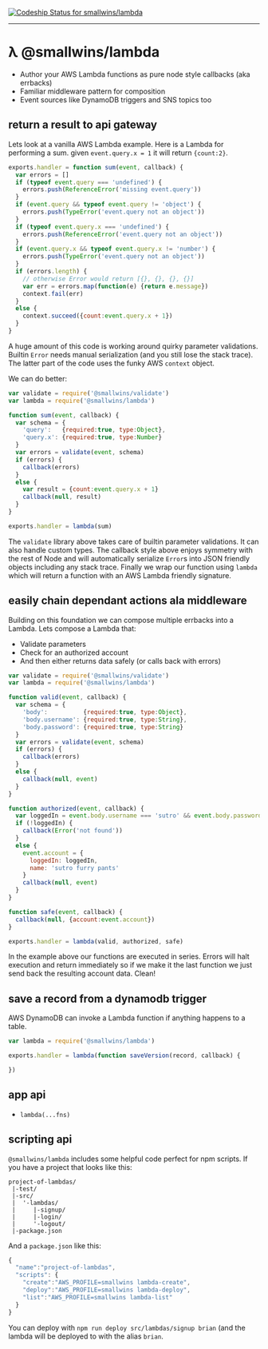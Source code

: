 [ ![Codeship Status for smallwins/lambda](https://codeship.com/projects/2e4082e0-d808-0133-2035-1eae90b9310e/status?branch=master)](https://codeship.com/projects/143109)

---

# λ @smallwins/lambda

- Author your AWS Lambda functions as pure node style callbacks (aka errbacks)
- Familiar middleware pattern for composition
- Event sources like DynamoDB triggers and SNS topics too

## return a result to api gateway

Lets look at a vanilla AWS Lambda example. Here is a Lambda for performing a sum. given `event.query.x = 1` it will return `{count:2}`.

```javascript
exports.handler = function sum(event, callback) {
  var errors = []
  if (typeof event.query === 'undefined') {
    errors.push(ReferenceError('missing event.query'))
  }
  if (event.query && typeof event.query != 'object') {
    errors.push(TypeError('event.query not an object'))
  }
  if (typeof event.query.x === 'undefined') {
    errors.push(ReferenceError('event.query not an object'))
  }
  if (event.query.x && typeof event.query.x != 'number') {
    errors.push(TypeError('event.query not an object'))
  }
  if (errors.length) {
    // otherwise Error would return [{}, {}, {}, {}]
    var err = errors.map(function(e) {return e.message})
    context.fail(err) 
  }
  else {
    context.succeed({count:event.query.x + 1})
  }
}
```

A huge amount of this code is working around quirky parameter validations. Builtin `Error` needs manual serialization (and you still lose the stack trace). The latter part of the code uses the funky AWS `context` object. 

We can do better:

```javascript
var validate = require('@smallwins/validate')
var lambda = require('@smallwins/lambda')

function sum(event, callback) {
  var schema = {
    'query':   {required:true, type:Object},
    'query.x': {required:true, type:Number}
  }
  var errors = validate(event, schema)
  if (errors) {
    callback(errors)
  }
  else {
    var result = {count:event.query.x + 1}
    callback(null, result)
  }
}

exports.handler = lambda(sum)
```

The `validate` library above takes care of builtin parameter validations. It can also handle custom types. The callback style above enjoys symmetry with the rest of Node and will automatically serialize `Error`s into JSON friendly objects including any stack trace. Finally we wrap our function using `lambda` which will return a function with an AWS Lambda friendly signature.

## easily chain dependant actions ala middleware

Building on this foundation we can compose multiple errbacks into a Lambda. Lets compose a Lambda that: 

- Validate parameters
- Check for an authorized account
- And then either returns data safely (or calls back with errors)

```javascript
var validate = require('@smallwins/validate')
var lambda = require('@smallwins/lambda')

function valid(event, callback) {
  var schema = {
    'body':          {required:true, type:Object},
    'body.username': {required:true, type:String},
    'body.password': {required:true, type:String}
  }
  var errors = validate(event, schema)
  if (errors) {
    callback(errors)
  }
  else {
    callback(null, event)
  }
}

function authorized(event, callback) {
  var loggedIn = event.body.username === 'sutro' && event.body.password === 'cat'
  if (!loggedIn) {
    callback(Error('not found'))
  }
  else {
    event.account = {
      loggedIn: loggedIn,
      name: 'sutro furry pants'
    }
    callback(null, event)
  }
}

function safe(event, callback) {
  callback(null, {account:event.account})
}

exports.handler = lambda(valid, authorized, safe)
```

In the example above our functions are executed in series. Errors will halt execution and return immediately so if we make it the last function we just send back the resulting account data. Clean!

## save a record from a dynamodb trigger    

AWS DynamoDB can invoke a Lambda function if anything happens to a table. 

```javascript
var lambda = require('@smallwins/lambda')

exports.handler = lambda(function saveVersion(record, callback) {

})
```

## app api

- `lambda(...fns)`

## scripting api

`@smallwins/lambda` includes some helpful code perfect for npm scripts. If you have a project that looks like this:

```
project-of-lambdas/
 |-test/
 |-src/
 |  '-lambdas/
 |     |-signup/
 |     |-login/
 |     '-logout/
 |-package.json
```

And a `package.json` like this:

```javascript
{
  "name":"project-of-lambdas",
  "scripts": {
    "create":"AWS_PROFILE=smallwins lambda-create",
    "deploy":"AWS_PROFILE=smallwins lambda-deploy",
    "list":"AWS_PROFILE=smallwins lambda-list"
  }
}
```

You can deploy with `npm run deploy src/lambdas/signup brian` (and the lambda will be deployed to with the alias `brian`.
